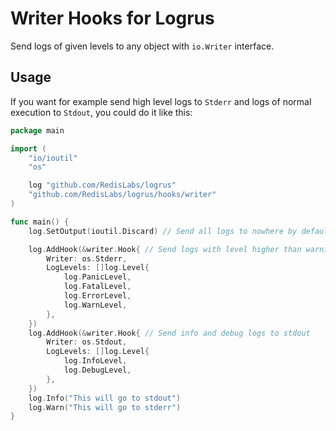 # Writer Hooks for Logrus

Send logs of given levels to any object with `io.Writer` interface.

## Usage

If you want for example send high level logs to `Stderr` and
logs of  normal execution to `Stdout`, you could do it like this:

```go
package main

import (
	"io/ioutil"
	"os"

	log "github.com/RedisLabs/logrus"
	"github.com/RedisLabs/logrus/hooks/writer"
)

func main() {
	log.SetOutput(ioutil.Discard) // Send all logs to nowhere by default

	log.AddHook(&writer.Hook{ // Send logs with level higher than warning to stderr
		Writer: os.Stderr,
		LogLevels: []log.Level{
			log.PanicLevel,
			log.FatalLevel,
			log.ErrorLevel,
			log.WarnLevel,
		},
	})
	log.AddHook(&writer.Hook{ // Send info and debug logs to stdout
		Writer: os.Stdout,
		LogLevels: []log.Level{
			log.InfoLevel,
			log.DebugLevel,
		},
	})
	log.Info("This will go to stdout")
	log.Warn("This will go to stderr")
}
```

